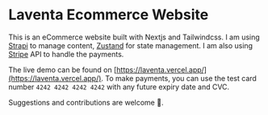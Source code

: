 # Laventa Ecommerce Website

This is an eCommerce website built with Nextjs and Tailwindcss. I am using [Strapi](https://strapi.io) to manage content, [Zustand](https://docs.pmnd.rs/zustand/getting-started/introduction) for state management. I am also using [Stripe](https://stripe.com/) API to handle the payments.

The live demo can be found on [https://laventa.vercel.app/](https://laventa.vercel.app/). To make payments, you can use the test card number `4242 4242 4242 4242` with any future expiry date and CVC.

Suggestions and contributions are welcome 🖤.
